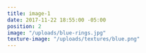 ```yaml
---
title: image-1
date: 2017-11-22 18:55:00 -05:00
position: 2
image: "/uploads/blue-rings.jpg"
texture-image: "/uploads/textures/blue.png"
---
```


